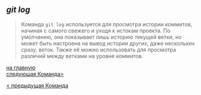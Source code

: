 ## ***git log***

> Команда `git log` используется для просмотра истории коммитов, начиная с самого свежего и уходя к истокам проекта. По умолчанию, она показывает лишь историю текущей ветки, но может быть настроена на вывод истории других, даже нескольких сразу, веток. Также её можно использовать для просмотра различий между ветками на уровне коммитов.


[на главную](/readmemur.md)                 
[следующая Команда>](/10stash.md)

[< предыдущая Команда](/8mv.md)